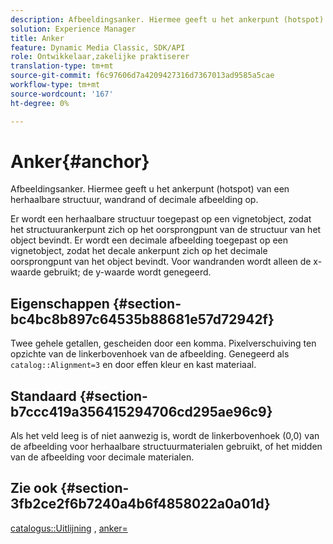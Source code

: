 ```yaml
---
description: Afbeeldingsanker. Hiermee geeft u het ankerpunt (hotspot) van een herhaalbare structuur, wandrand of decimale afbeelding op.
solution: Experience Manager
title: Anker
feature: Dynamic Media Classic, SDK/API
role: Ontwikkelaar,zakelijke praktiserer
translation-type: tm+mt
source-git-commit: f6c97606d7a4209427316d7367013ad9585a5cae
workflow-type: tm+mt
source-wordcount: '167'
ht-degree: 0%

---
```



# Anker{#anchor}

Afbeeldingsanker. Hiermee geeft u het ankerpunt (hotspot) van een herhaalbare structuur, wandrand of decimale afbeelding op.

Er wordt een herhaalbare structuur toegepast op een vignetobject, zodat het structuurankerpunt zich op het oorsprongpunt van de structuur van het object bevindt. Er wordt een decimale afbeelding toegepast op een vignetobject, zodat het decale ankerpunt zich op het decimale oorsprongpunt van het object bevindt. Voor wandranden wordt alleen de x-waarde gebruikt; de y-waarde wordt genegeerd.

## Eigenschappen {#section-bc4bc8b897c64535b88681e57d72942f}

Twee gehele getallen, gescheiden door een komma. Pixelverschuiving ten opzichte van de linkerbovenhoek van de afbeelding. Genegeerd als `catalog::Alignment=3` en door effen kleur en kast materiaal.

## Standaard {#section-b7ccc419a356415294706cd295ae96c9}

Als het veld leeg is of niet aanwezig is, wordt de linkerbovenhoek (0,0) van de afbeelding voor herhaalbare structuurmaterialen gebruikt, of het midden van de afbeelding voor decimale materialen.

## Zie ook {#section-3fb2ce2f6b7240a4b6f4858022a0a01d}

[catalogus::Uitlijning](../../../../../ir-api/material-cat/image-rendering-api-ref/c-ir-material-catalog/c-ir-material-data-reference/r-ir-alignment.md#reference-e52152e8dc244d0aa13b40c615d0f399) ,  [anker=](../../../../../ir-api/http-protocol/image-rendering-api-ref/c-ir-http-protocol-ref/c-ir-http-protocol-command-reference/r-ir-http-anchor.md#reference-d53923d785c9442997dc7f2199524c26)

